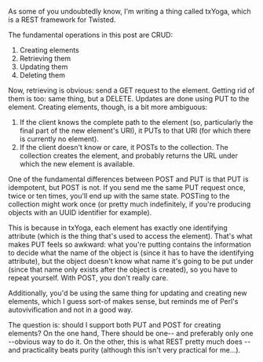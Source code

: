 <!--
.. title: Crowdsourcing opinions on a REST API: POST, PUT or both?
.. date: 2011/05/06 13:37
.. slug: crowdsourcing-opinions-on-a-rest-api-post-put-or-both-
.. link:
.. description:
.. tags: 
-->

As some of you undoubtedly know, I&#39;m writing a thing called txYoga, which is a REST framework for Twisted.<p />The fundamental operations in this post are CRUD:<br /><ol><li>Creating elements</li><li>Retrieving them</li> <li>Updating them</li><li>Deleting them</li></ol>Now, retrieving is obvious: send a GET request to the element. Getting rid of them is too: same thing, but a DELETE. Updates are done using PUT to the element. Creating elements, though, is a bit more ambiguous:<br /> <ol><li>If the client knows the complete path to the element (so, particularly the final part of the new element&#39;s URI), it PUTs to that URI (for which there is currently no element).</li><li>If the client doesn&#39;t know or care, it POSTs to the collection. The collection creates the element, and probably returns the URL under which the new element is available.<br /> </li></ol>One of the fundamental differences between POST and PUT is that PUT is idempotent, but POST is not. If you send me the same PUT request once, twice or ten times, you&#39;ll end up with the same state. POSTing to the collection might work once (or pretty much indefinitely, if you&#39;re producing objects with an UUID identifier for example).<p /> This is because in txYoga, each element has exactly one identifying attribute (which is the thing that&#39;s used to access the element). That&#39;s what makes PUT feels so awkward: what you&#39;re putting contains the information to decide what the name of the object is (since it has to have the identifying attribute), but the object doesn&#39;t know what name it&#39;s going to be put under (since that name only exists after the object is created), so you have to repeat yourself. With POST, you don&#39;t really care.<p /> Additionally, you&#39;d be using the same thing for updating and creating new elements, which I guess sort-of makes sense, but reminds me of Perl&#39;s autovivification and not in a good way.<p />The question is: should I support both PUT and POST for creating elements? On the one hand, There should be one-- and preferably only one --obvious way to do it. On the other, this is what REST pretty much does -- and practicality beats purity (although this isn&#39;t very practical for me...).
